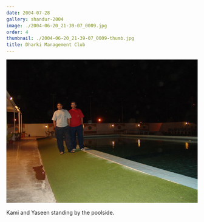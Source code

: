 ```yaml
---
date: 2004-07-28
gallery: shandur-2004
image: ./2004-06-20_21-39-07_0009.jpg
order: 4
thumbnail: ./2004-06-20_21-39-07_0009-thumb.jpg
title: Dharki Management Club
---
```


![Dharki Management Club](./2004-06-20_21-39-07_0009.jpg)

Kami and Yaseen standing by the poolside.
